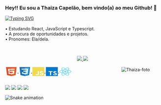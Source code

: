 ### Hey!! Eu sou a Thaiza Capelão, bem vindo(a) ao meu Github! 🦊

[![Typing SVG](https://readme-typing-svg.herokuapp.com?font=Pacifico&size=25&color=FF945E&lines=Programadora+Front-end)](https://git.io/typing-svg)
<br><br>
• Estudando React, JavaScript e Typescript.
<br>
• A procura de oportunidades e projetos.
<br>
• Pronomes: Ela/dela.

##
<br>

<div align="center">
  <a href="https://github.com/thaizacapelao">
  <img height="180em" src="https://github-readme-stats.vercel.app/api?username=thaizacapelao&show_icons=true&theme=dracula&include_all_commits=true&count_private=true"/>
  <img height="180em" src="https://github-readme-stats.vercel.app/api/top-langs/?username=thaizacapelao&layout=compact&langs_count=7&theme=dracula"/>
</div>
  
<div style="display: inline_block"><br>
  <img align="center" alt="Thaiza-HTML" height="30" width="40" src="https://raw.githubusercontent.com/devicons/devicon/master/icons/html5/html5-original.svg">
  <img align="center" alt="Thaiza-CSS" height="30" width="40" src="https://raw.githubusercontent.com/devicons/devicon/master/icons/css3/css3-original.svg">
  <img align="center" alt="Thaiza-Js" height="30" width="40" src="https://raw.githubusercontent.com/devicons/devicon/master/icons/javascript/javascript-plain.svg">
  <img align="center" alt="Thaiza-Ts" height="30" width="40" src="https://raw.githubusercontent.com/devicons/devicon/master/icons/typescript/typescript-plain.svg">
  <img align="center" alt="Thaiza-React" height="30" width="40" src="https://raw.githubusercontent.com/devicons/devicon/master/icons/react/react-original.svg">
  <img align="right" alt="" height="150" style="border-radius:50px;" src=https://i.picasion.com/pic92/bdb5c773fd0616a83207976ddd03f86f.gif">
<a href="#"><img align="right" alt="Thaiza-foto";" src="https://i.picasion.com/pic92/bdb5c773fd0616a83207976ddd03f86f.gif" width="125" height="125" border="0" alt="#"/></a><br /><a href="#"></a>
  </div>
                                                                                                                                                   
  
  ##
  
 <div> 
<a href = "mailto:thaizacapelaoco@gmail.com"><img src="https://img.shields.io/badge/-Gmail-%23333?style=for-the-badge&logo=gmail&logoColor=white" target="_blank"></a>
<a href="https://www.linkedin.com/in/thaiza-capelao-383196234/" target="_blank"><img src="https://img.shields.io/badge/-LinkedIn-%230077B5?style=for-the-badge&logo=linkedin&logoColor=white" target="_blank"></a> 
<a href="https://www.instagram.com/thaizacapelao/" target="_blank"><img src="https://img.shields.io/badge/-Instagram-%23E4405F?style=for-the-badge&logo=instagram&logoColor=white" target="_blank"></a>
 	<a href="https://www.twitch.tv/kitsuneaya" target="_blank"><img src="https://img.shields.io/badge/Twitch-9146FF?style=for-the-badge&logo=twitch&logoColor=white" target="_blank"></a>
  
 ![Snake animation](https://github.com/thaizacapelao/thaizacapelao/blob/output/github-contribution-grid-snake.svg)
 
</div>

